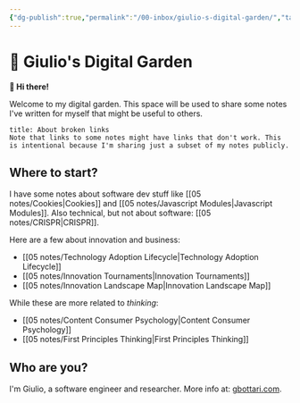 ```yaml
---
{"dg-publish":true,"permalink":"/00-inbox/giulio-s-digital-garden/","tags":"gardenEntry","dgHomeLink":true,"dgPassFrontmatter":false}
---
```



# 🌱 Giulio's Digital Garden
**👋 Hi there!** 

Welcome to my digital garden. This space will be used to share some notes I've written for myself that might be useful to others.

```ad-warning
title: About broken links
Note that links to some notes might have links that don't work. This is intentional because I'm sharing just a subset of my notes publicly.
```

## Where to start?
I have some notes about software dev stuff like [[05 notes/Cookies|Cookies]] and [[05 notes/Javascript Modules|Javascript Modules]]. Also technical, but not about software:  [[05 notes/CRISPR|CRISPR]].

Here are a few about innovation and business:
- [[05 notes/Technology Adoption Lifecycle|Technology Adoption Lifecycle]]
-  [[05 notes/Innovation Tournaments|Innovation Tournaments]]
-  [[05 notes/Innovation Landscape Map|Innovation Landscape Map]]

While these are more related to *thinking*:
- [[05 notes/Content Consumer Psychology|Content Consumer Psychology]]
- [[05 notes/First Principles Thinking|First Principles Thinking]]

## Who are you?
I'm Giulio, a software engineer and researcher. More info at: [gbottari.com](https://gbottari.com).